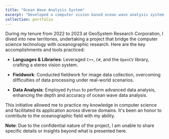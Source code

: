 ```yaml
---
title: "Ocean Wave Analysis System"
excerpt: "Developed a computer vision based ocean wave analysis system.<br/><img src='/images/ocean.png'>"
collection: portfolio
---
```


During my tenure from 2022 to 2023 at GeoSystem Research Corporation, I dived into new territories, undertaking a project that bridge the computer science technology with oceanographic research. Here are the key accomplishments and tools practiced:

- **Languages & Libraries**: Leveraged `C++`, `C#`, and the `OpenCV` library, crafting a stereo vision system.
  
- **Fieldwork**: Conducted fieldwork for image data collection, overcoming difficulties of data processing under real-world scenarios.

- **Data Analysis**: Employed `Python` to perform advanced data analysis, enhancing the depth and accuracy of ocean wave data analysis.

This initiative allowed me to practice my knowledge in computer science and  facilitated its application across diverse domains. It's been an honor to contribute to the oceanographic field with my ability.

**Note**: Due to the confidential nature of the project, I am unable to share specific details or insights beyond what is presented here.
